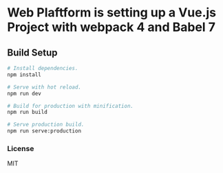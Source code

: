 # Web Plaftform is setting up a Vue.js Project with webpack 4 and Babel 7

## Build Setup

``` bash
# Install dependencies.
npm install

# Serve with hot reload.
npm run dev

# Build for production with minification.
npm run build

# Serve production build.
npm run serve:production
```

### License

MIT
